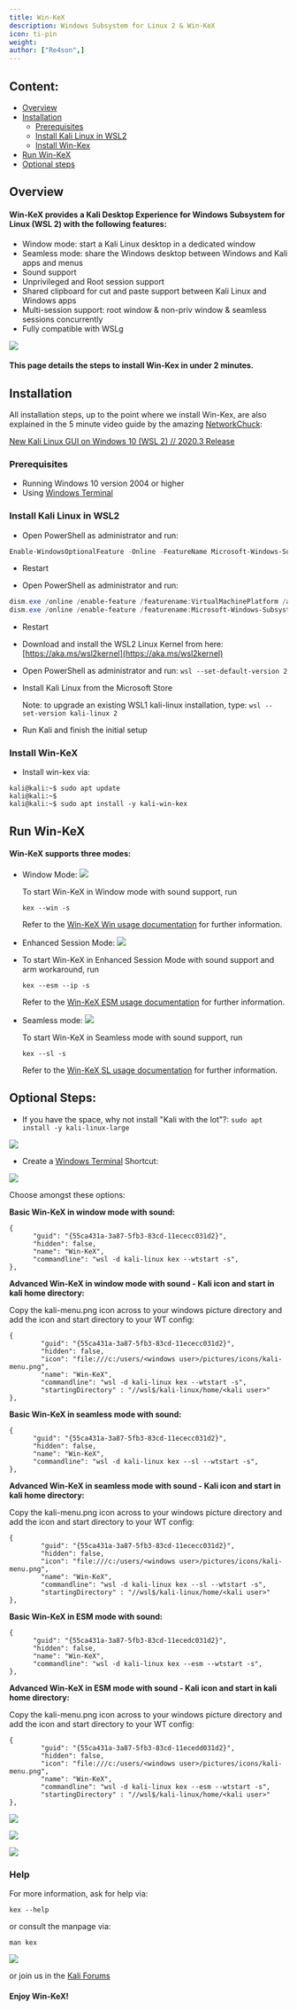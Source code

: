 ```yaml
---
title: Win-KeX
description: Windows Subsystem for Linux 2 & Win-KeX
icon: ti-pin
weight:
author: ["Re4son",]
---
```


## Content:

- [Overview](#overview)
- [Installation](#installation)
  - [Prerequisites](#prerequisites)
  - [Install Kali Linux in WSL2](#install-kali-linux-in-wsl2)
  - [Install Win-Kex](#install-win-kex)
- [Run Win-KeX](#run-win-kex)
- [Optional steps](#optional-steps)

## Overview

#### Win-KeX provides a Kali Desktop Experience for Windows Subsystem for Linux (WSL 2) with the following features:

- Window mode: start a Kali Linux desktop in a dedicated window
- Seamless mode: share the Windows desktop between Windows and Kali apps and menus
- Sound support
- Unprivileged and Root session support
- Shared clipboard for cut and paste support between Kali Linux and Windows apps
- Multi-session support: root window & non-priv window & seamless sessions concurrently
- Fully compatible with WSLg

![](win-kex-sl.png)

#### This page details the steps to install Win-Kex in under 2 minutes.

## Installation

All installation steps, up to the point where we install Win-Kex, are also explained in the 5 minute video guide by the amazing [NetworkChuck](https://twitter.com/NetWorkChuck):

[New Kali Linux GUI on Windows 10 (WSL 2) // 2020.3 Release](https://www.youtube.com/watch?v=dgdOILL1184)

### Prerequisites

- Running Windows 10 version 2004 or higher
- Using [Windows Terminal](https://www.microsoft.com/en-us/p/windows-terminal/9n0dx20hk701)

### Install Kali Linux in WSL2

- Open PowerShell as administrator and run:

```PowerShell
Enable-WindowsOptionalFeature -Online -FeatureName Microsoft-Windows-Subsystem-Linux
```

- Restart

- Open PowerShell as administrator and run:

```PowerShell
dism.exe /online /enable-feature /featurename:VirtualMachinePlatform /all /norestart
dism.exe /online /enable-feature /featurename:Microsoft-Windows-Subsystem-Linux /all /norestart
```

- Restart

- Download and install the WSL2 Linux Kernel from here: [https://aka.ms/wsl2kernel](https://aka.ms/wsl2kernel)

- Open PowerShell as administrator and run:
`wsl --set-default-version 2`

- Install Kali Linux from the Microsoft Store

  Note: to upgrade an existing WSL1 kali-linux installation, type:
  `wsl --set-version kali-linux 2`

- Run Kali and finish the initial setup

### Install Win-KeX

- Install win-kex via:

```console
kali@kali:~$ sudo apt update
kali@kali:~$
kali@kali:~$ sudo apt install -y kali-win-kex
```

## Run Win-KeX

#### Win-KeX supports three modes:

  - Window Mode:
![](win-kex.png)

    To start Win-KeX in Window mode with sound support, run

    `kex --win -s`

    Refer to the [Win-KeX Win usage documentation](/docs/wsl/win-kex-win/) for further information.

  - Enhanced Session Mode:
![](win-kex-2.png)

  - To start Win-KeX in Enhanced Session Mode with sound support and arm workaround, run

    `kex --esm --ip -s`

    Refer to the [Win-KeX ESM usage documentation](/docs/wsl/win-kex-esm/) for further information.

  - Seamless mode:
![](win-kex-sl.png)

    To start Win-KeX in Seamless mode with sound support, run

    `kex --sl -s`

    Refer to the [Win-KeX SL usage documentation](/docs/wsl/win-kex-sl/) for further information.

## Optional Steps:

- If you have the space, why not install "Kali with the lot"?:
`sudo apt install -y kali-linux-large`

![](win-kex-thelot.png)

- Create a [Windows Terminal](https://www.microsoft.com/en-us/p/windows-terminal/9n0dx20hk701) Shortcut:

![](win-kex-wt1.png)

 Choose amongst these options:

  **Basic Win-KeX in window mode with sound:**

```plaintext
{
      "guid": "{55ca431a-3a87-5fb3-83cd-11ececc031d2}",
      "hidden": false,
      "name": "Win-KeX",
      "commandline": "wsl -d kali-linux kex --wtstart -s",
},
```

  **Advanced Win-KeX in window mode with sound - Kali icon and start in kali home directory:**

  Copy the kali-menu.png icon across to your windows picture directory and add the icon and start directory to your WT config:

```plaintext
{
        "guid": "{55ca431a-3a87-5fb3-83cd-11ececc031d2}",
        "hidden": false,
        "icon": "file:///c:/users/<windows user>/pictures/icons/kali-menu.png",
        "name": "Win-KeX",
        "commandline": "wsl -d kali-linux kex --wtstart -s",
        "startingDirectory" : "//wsl$/kali-linux/home/<kali user>"
},
```

 **Basic Win-KeX in seamless mode with sound:**

```plaintext
{
      "guid": "{55ca431a-3a87-5fb3-83cd-11ececc031d2}",
      "hidden": false,
      "name": "Win-KeX",
      "commandline": "wsl -d kali-linux kex --sl --wtstart -s",
},
```

  **Advanced Win-KeX in seamless mode with sound - Kali icon and start in kali home directory:**

  Copy the kali-menu.png icon across to your windows picture directory and add the icon and start directory to your WT config:

```plaintext
{
        "guid": "{55ca431a-3a87-5fb3-83cd-11ececc031d2}",
        "hidden": false,
        "icon": "file:///c:/users/<windows user>/pictures/icons/kali-menu.png",
        "name": "Win-KeX",
        "commandline": "wsl -d kali-linux kex --sl --wtstart -s",
        "startingDirectory" : "//wsl$/kali-linux/home/<kali user>"
},
```

  **Basic Win-KeX in ESM mode with sound:**

```plaintext
{
      "guid": "{55ca431a-3a87-5fb3-83cd-11ecedc031d2}",
      "hidden": false,
      "name": "Win-KeX",
      "commandline": "wsl -d kali-linux kex --esm --wtstart -s",
},
```

  **Advanced Win-KeX in ESM mode with sound - Kali icon and start in kali home directory:**

  Copy the kali-menu.png icon across to your windows picture directory and add the icon and start directory to your WT config:

```plaintext
{
        "guid": "{55ca431a-3a87-5fb3-83cd-11ecedd031d2}",
        "hidden": false,
        "icon": "file:///c:/users/<windows user>/pictures/icons/kali-menu.png",
        "name": "Win-KeX",
        "commandline": "wsl -d kali-linux kex --esm --wtstart -s",
        "startingDirectory" : "//wsl$/kali-linux/home/<kali user>"
},
```

![](win-kex-wt1.png)

![](win-kex-wt2.png)

![](win-kex-full.png)

### Help

For more information, ask for help via:

`kex --help`

or consult the manpage via:

`man kex`

![](manpage.png)

or join us in the [Kali Forums](https://forums.kali.org/)

#### Enjoy Win-KeX!

